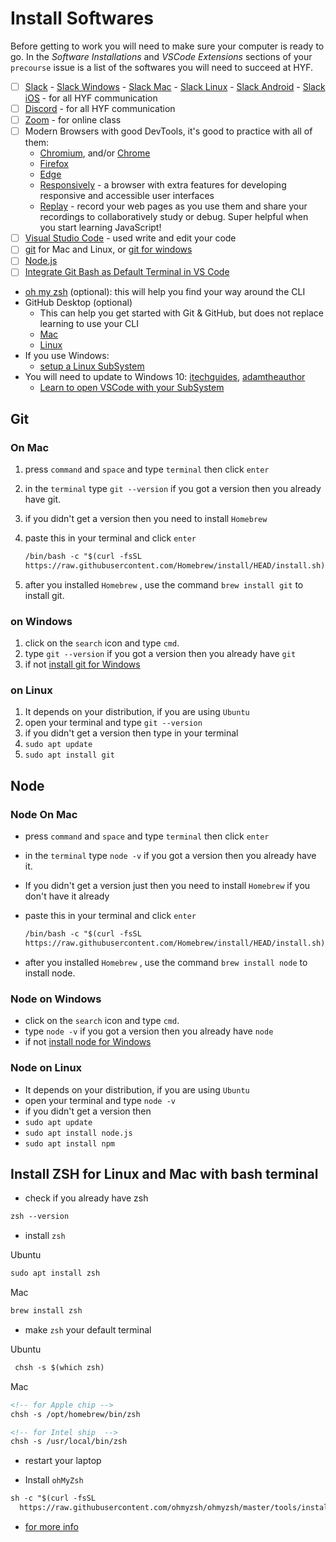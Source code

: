 # Install Softwares

Before getting to work you will need to make sure your computer is ready to go.
In the _Software Installations_ and _VSCode Extensions_ sections of your
`precourse` issue is a list of the softwares you will need to succeed at HYF.

- [ ] [Slack](https://slack.com/) -
      [Slack Windows](https://slack.com/downloads/windows) -
      [Slack Mac](https://slack.com/downloads/mac) -
      [Slack Linux](https://slack.com/downloads/linux) -
      [Slack Android](https://play.google.com/store/apps/details?id=com.Slack&hl=en&gl=US) -
      [Slack iOS](https://apps.apple.com/us/app/slack/id618783545) - for all HYF
      communication
- [ ] [Discord](https://discord.com/download) - for all HYF communication
- [ ] [Zoom](https://zoom.us/support/download) - for online class
- [ ] Modern Browsers with good DevTools, it's good to practice with all of
      them:
  - [Chromium](https://download-chromium.appspot.com/), and/or
    [Chrome](https://www.google.com/chrome/)
  - [Firefox](https://www.mozilla.org/en-US/firefox/developer/)
  - [Edge](https://www.microsoft.com/en-us/edge)
  - [Responsively](https://responsively.app/) - a browser with extra features
    for developing responsive and accessible user interfaces
  - [Replay](https://www.replay.io/) - record your web pages as you use them and
    share your recordings to collaboratively study or debug. Super helpful when
    you start learning JavaScript!
- [ ] [Visual Studio Code](https://code.visualstudio.com/download) - used write
      and edit your code
- [ ] [git](https://git-scm.com/downloads) for Mac and Linux, or
      [git for windows](https://gitforwindows.org/)
- [ ] [Node.js](https://nodejs.org/en/)
- [ ] [Integrate Git Bash as Default Terminal in VS Code](https://www.youtube.com/watch?v=PzJCwfYfIzY&ab_channel=NeutronDev)
- [oh my zsh](https://ohmyz.sh/) (optional): this will help you find your way
  around the CLI
- GitHub Desktop (optional)
  - This can help you get started with Git & GitHub, but does not replace
    learning to use your CLI
  - [Mac](https://desktop.github.com/)
  - [Linux](https://github.com/shiftkey/desktop#debianubuntu-distributions)
- If you use Windows:
  - [setup a Linux SubSystem](https://docs.microsoft.com/en-us/windows/wsl/install-win10)
- You will need to update to Windows 10:
  [itechguides](https://www.itechguides.com/windows-subsystem-for-linux/),
  [adamtheauthor](https://adamtheautomator.com/windows-subsystem-for-linux/)
  - [Learn to open VSCode with your SubSystem](https://docs.microsoft.com/en-us/windows/wsl/tutorials/wsl-vscode)

## Git

### On Mac

1. press `command` and `space` and type `terminal` then click `enter`
2. in the `terminal` type `git --version` if you got a version then you already
   have git.
3. if you didn't get a version then you need to install `Homebrew`
4. paste this in your terminal and click `enter`

   ```markdown
   /bin/bash -c "$(curl -fsSL
   https://raw.githubusercontent.com/Homebrew/install/HEAD/install.sh)"
   ```

5. after you installed `Homebrew` , use the command `brew install git` to
   install git.

### on Windows

1. click on the `search` icon and type `cmd`.
2. type `git --version` if you got a version then you already have `git`
3. if not [install git for Windows](https://gitforwindows.org/)

### on Linux

1. It depends on your distribution, if you are using `Ubuntu`
2. open your terminal and type `git --version`
3. if you didn't get a version then type in your terminal
4. `sudo apt update`
5. `sudo apt install git`

## Node

### Node On Mac

- press `command` and `space` and type `terminal` then click `enter`
- in the `terminal` type `node -v` if you got a version then you already have
  it.
- If you didn't get a version just then you need to install `Homebrew` if you
  don't have it already
- paste this in your terminal and click `enter`

  ```markdown
  /bin/bash -c "$(curl -fsSL
  https://raw.githubusercontent.com/Homebrew/install/HEAD/install.sh)"
  ```

- after you installed `Homebrew` , use the command `brew install node` to
  install node.

### Node on Windows

- click on the `search` icon and type `cmd`.
- type `node -v` if you got a version then you already have `node`
- if not [install node for Windows](https://nodejs.org/en/download)

### Node on Linux

- It depends on your distribution, if you are using `Ubuntu`
- open your terminal and type `node -v`
- if you didn't get a version then
- `sudo apt update`
- `sudo apt install node.js`
- `sudo apt install npm`

## Install ZSH for Linux and Mac with bash terminal

- check if you already have zsh

```Markdown
zsh --version
```

- install `zsh`

Ubuntu

```Markdown
sudo apt install zsh
```

Mac

```Markdown
brew install zsh
```

- make `zsh` your default terminal

Ubuntu

```Markdown
 chsh -s $(which zsh)
```

Mac

```Markdown
<!-- for Apple chip -->
chsh -s /opt/homebrew/bin/zsh

<!-- for Intel ship  -->
chsh -s /usr/local/bin/zsh
```

- restart your laptop

- Install `ohMyZsh`

```Markdown
sh -c "$(curl -fsSL
  https://raw.githubusercontent.com/ohmyzsh/ohmyzsh/master/tools/install.sh)"
```

- [for more info](https://github.com/ohmyzsh/ohmyzsh)
